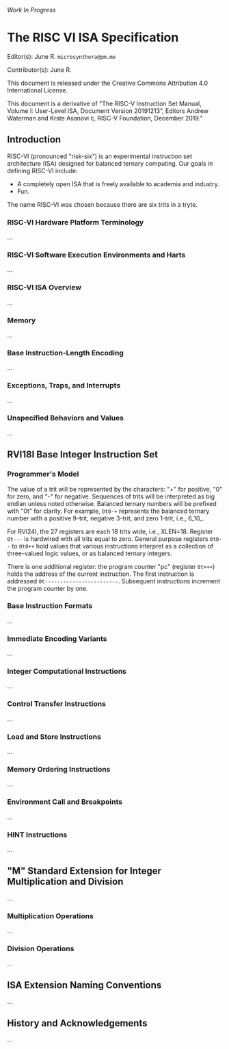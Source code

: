 
*Work In Progress*

# The RISC VI ISA Specification

Editor(s): June R. `microsynthera@pm.me`

Contributor(s): June R.

This document is released under the Creative Commons Attribution 4.0 International License.

This document is a derivative of "The RISC-V Instruction Set Manual, Volume I: User-Level ISA, Document Version 20191213”, Editors Andrew Waterman and Krste Asanovi ́c, RISC-V Foundation, December 2019."

## Introduction

RISC-VI (pronounced "risk-six") is an experimental instruction set architecture (ISA) designed for balanced ternary computing. Our goals in defining RISC-VI include:

- A completely open ISA that is freely available to academia and industry.
- Fun.

The name RISC-VI was chosen because there are six trits in a tryte.

### RISC-VI Hardware Platform Terminology

...

### RISC-VI Software Execution Environments and Harts

...

### RISC-VI ISA Overview

...

### Memory

...

### Base Instruction-Length Encoding

...

### Exceptions, Traps, and Interrupts

...

### Unspecified Behaviors and Values

...

## RVI18I Base Integer Instruction Set

### Programmer's Model

The value of a trit will be represented by the characters: "+" for positive, "0" for zero, and "-" for negative. Sequences of trits will be interpreted as big endian unless noted otherwise. Balanced ternary numbers will be prefixed with "0t" for clarity. For example, `0t0-+` represents the balanced ternary number with a positive 9-trit, negative 3-trit, and zero 1-trit, i.e., 6_10_.

For RVI24I, the 27 registers are each 18 trits wide, i.e., XLEN=18. Register `0t---` is hardwired with all trits equal to zero. General purpose registers `0t0--` to `0t0++` hold values that various instructions interpret as a collection of three-valued logic values, or as balanced ternary integers.

There is one additional register: the program counter "pc" (register `0t+++`) holds the address of the current instruction. The first instruction is addressed `0t------------------------`. Subsequent instructions increment the program counter by one.

### Base Instruction Formats

...

### Immediate Encoding Variants

...

### Integer Computational Instructions

...

### Control Transfer Instructions

...

### Load and Store Instructions

...

### Memory Ordering Instructions

...

### Environment Call and Breakpoints

...

### HINT Instructions

...

## "M" Standard Extension for Integer Multiplication and Division

...

### Multiplication Operations

...

### Division Operations

...


## ISA Extension Naming Conventions

...

## History and Acknowledgements

...